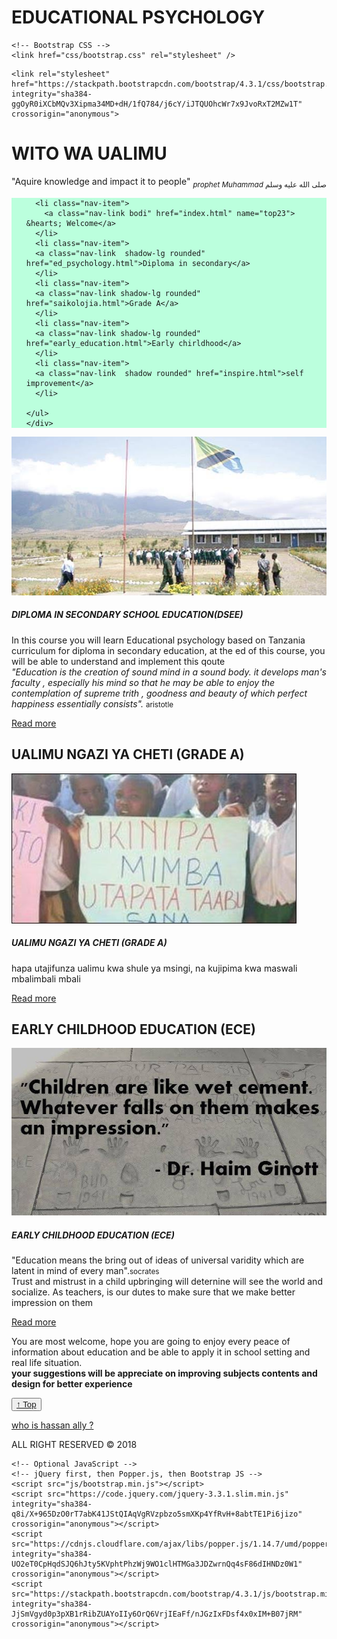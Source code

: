 # EDUCATIONAL PSYCHOLOGY

<!doctype html>
<html lang="en">
  <head>
    <!-- Required meta tags -->
    <meta charset="utf-8">
    <meta name="viewport" content="width=device-width, initial-scale=1, shrink-to-fit=no">

    <!-- Bootstrap CSS -->
    <link href="css/bootstrap.css" rel="stylesheet" />

<link href="css/bootstrap-theme.css" rel="stylesheet" />

    <link rel="stylesheet" href="https://stackpath.bootstrapcdn.com/bootstrap/4.3.1/css/bootstrap.min.css" integrity="sha384-ggOyR0iXCbMQv3Xipma34MD+dH/1fQ784/j6cY/iJTQUOhcWr7x9JvoRxT2MZw1T" crossorigin="anonymous">
  <link rel="stylesheet" href="style1.css" type="text/css">
  <title>eductional psychology</title>
  <link rel="icon" href="img/islam.jpeg">

  </head>
  <body>
  <div class="jumbotron psy wo text-center" >
  <!-- <img class=""id="best" src="img/psy.jpg"alt="image format is not supported"> -->
  <h1 class="sikia" name='top23'><span class="kii">W</span>ITO WA UALIMU</h1>
  <p class="filta">"Aquire knowledge and impact it to people" <sub><i>prophet Muhammad </i>صلى الله عليه وسلم</sub></p>
</div>
<div class="container-fluid" style="margin-top:0">
  <div class="row">
<div class="col-sm-12">
    <ul class="nav nav-pills nav-fill  text-capitalize" style="background-color: #bfd;">

      <li class="nav-item">
        <a class="nav-link bodi" href="index.html" name="top23"> &hearts; Welcome</a>
      </li>
      <li class="nav-item">
      <a class="nav-link  shadow-lg rounded" href="ed_psychology.html">Diploma in secondary</a>
      </li>
      <li class="nav-item">
      <a class="nav-link shadow-lg rounded" href="saikolojia.html">Grade A</a>
      </li>
      <li class="nav-item">
      <a class="nav-link shadow-lg rounded"  href="early_education.html">Early chirldhood</a>
      </li>
      <li class="nav-item">
      <a class="nav-link  shadow rounded" href="inspire.html">self improvement</a>
      </li>

    </ul>
    </div>
  </div>
</div>
<div class="container-fluid">
  <div class="row">
<div class="col-sm-12">
<!-- <h2 class="bg-primary wo">DIPLOMA IN SECONDARY SCHOOL EDUCATION(DSEE)</h2> -->
  <div class="card bg-white">
  <img class="card-img-top imeji" src="img/seko1.jpeg" alt="Card image cap">
  <div class="card-body">
    <h5 class="card-title">DIPLOMA IN SECONDARY SCHOOL EDUCATION(DSEE)</h5>
    <p class="card-text">In this course you will learn Educational psychology based on Tanzania curriculum for diploma in secondary education, at the ed of this course, you will be able to understand and implement this qoute<br /><i> "Education is the creation of sound mind in a sound body. it develops man's faculty , especially his mind so that he may be able to enjoy the contemplation of supreme trith , goodness and beauty of which perfect happiness essentially consists".</i> <small class="muted">aristotle</small></p>
    <p class="card-text"><a href="ed_psychology.html" class="btn btn-primary">Read more</a></p>
  </div>
</div>
<h2 class="bg-secondary wo">UALIMU NGAZI YA CHETI (GRADE A)</h2>
  <div class="card bg-secondary">
  <img class=" imeji card-img-top" src="img/tabu.jpeg" alt="Card image cap">
  <div class="card-body">
    <h5 class="card-title">UALIMU NGAZI YA CHETI (GRADE A)</h5>
    <p class="card-text">hapa utajifunza ualimu kwa shule ya msingi, na kujipima kwa maswali mbalimbali mbali</p>
    <p class="card-text"><a href="saikolojia.html" class="btn btn-primary">Read more</a></p>
  </div>
</div>
<h2 class="bg-info wo">EARLY CHILDHOOD EDUCATION (ECE)</h2>
  <div class="card bg-info">
  <img class=" imeji card-img-top" src="img/swifa.jpeg" alt="Card image cap">
  <div class="card-body">
    <h5 class="card-title">EARLY CHILDHOOD EDUCATION (ECE)</h5>
    <p class="card-text">"Education means the bring out of ideas of universal varidity which are latent in mind of every man".<small class="muted">socrates</small> <br />Trust and mistrust in a child upbringing will deternine will see the world and socialize. As teachers, is our dutes to make sure that we make better impression on them </p>
    <p class="card-text"><a href="early_education.html" class="btn btn-primary">Read more</a></p>
  </div>
</div>
</div>
  </div>
</div>

<p class="spaic wo">
You are most welcome, hope you are going to enjoy every peace of information about education  and be able to apply it in school setting  and  real life situation. <br /><b class="spaica"> your suggestions will be appreciate on improving subjects contents and design for better experience</b>
</p>

<button class=" btn fixed-bottom lg-mr-90" id="top"><a class="nav-link" href="#top23">&uarr; Top</a></button>
<div class="jumbotron shadow-lg bg-secondary wo text-center" style="background-image: url(img/ser.gif); background-size:contain;">
              <a class="nav-link ona text-light  border border-dark rounded-circle " href="hassan.html">who is hassan ally ?</a>
                  <p class="ona  text-light ">ALL RIGHT RESERVED &COPY 2018
         </p>
      </div>


    <!-- Optional JavaScript -->
    <!-- jQuery first, then Popper.js, then Bootstrap JS -->
    <script src="js/bootstrap.min.js"></script>
    <script src="https://code.jquery.com/jquery-3.3.1.slim.min.js" integrity="sha384-q8i/X+965DzO0rT7abK41JStQIAqVgRVzpbzo5smXKp4YfRvH+8abtTE1Pi6jizo" crossorigin="anonymous"></script>
    <script src="https://cdnjs.cloudflare.com/ajax/libs/popper.js/1.14.7/umd/popper.min.js" integrity="sha384-UO2eT0CpHqdSJQ6hJty5KVphtPhzWj9WO1clHTMGa3JDZwrnQq4sF86dIHNDz0W1" crossorigin="anonymous"></script>
    <script src="https://stackpath.bootstrapcdn.com/bootstrap/4.3.1/js/bootstrap.min.js" integrity="sha384-JjSmVgyd0p3pXB1rRibZUAYoIIy6OrQ6VrjIEaFf/nJGzIxFDsf4x0xIM+B07jRM" crossorigin="anonymous"></script>
  </body>
</html>
